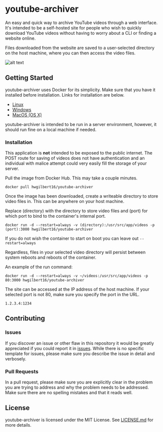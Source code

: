 # youtube-archiver
An easy and quick way to archive YouTube videos through a web interface. It's intended to be a self-hosted site for people who wish to quickly download YouTube videos without having to worry about a CLI or finding a website online.

Files downloaded from the website are saved to a user-selected directory on the host machine, where you can then access the video files.

![alt text](https://i.gyazo.com/22faa366b617cbffa9b9337c3e4d7f38.png "Image of page")

Getting Started
-----
youtube-archiver uses Docker for its simplicity. Make sure that you have it installed before installation. Links for installation are below.

- [Linux](https://docs.docker.com/linux/started/)
- [Windows](https://docs.docker.com/windows/started)
- [MacOS (OS X)](https://docs.docker.com/mac/started/)

youtube-archiver is intended to be run in a server environment, however, it should run fine on a local machine if needed.

### Installation

This application is **not** intended to be exposed to the public internet. The POST route for saving of videos does not have authentication and an individual with malice attempt could very easily fill the storage of your server.

Pull the image from Docker Hub. This may take a couple minutes.

```
docker pull hwgilbert16/youtube-archiver
```

Once the image has been downloaded, create a writeable directory to store video files in. This can be anywhere on your host machine.

Replace (directory) with the directory to store video files and (port) for which port to bind to the container's internal port.

```
docker run -d --restart=always -v (directory):/usr/src/app/videos -p (port):3000 hwgilbert16/youtube-archiver
```
If you do not wish the container to start on boot you can leave out `--restart=always`

Regardless, files in your selected video directory will persist between system reboots and reboots of the container.

An example of the run command:

```
docker run -d --restart=always -v ~/videos:/usr/src/app/videos -p 80:3000 hwgilbert16/youtube-archiver
```
The site can be accessed at the IP address of the host machine. If your selected port is not 80, make sure you specify the port in the URL.

```
1.2.3.4:1234
```

Contributing
-----

### Issues

If you discover an issue or other flaw in this repository it would be greatly appreciated if you could report it in [issues](https://github.com/hwgilbert16/youtube-archiver/issues). While there is no specific template for issues, please make sure you describe the issue in detail and verbosely.

### Pull Requests

In a pull request, please make sure you are explicitly clear in the problem you are trying to address and why the problem needs to be addressed. Make sure there are no spelling mistakes and that it reads well.

License
-----
youtube-archiver is licensed under the MIT License. See [LICENSE.md](https://github.com/hwgilbert16/youtube-archiver/blob/main/LICENSE) for more details.
